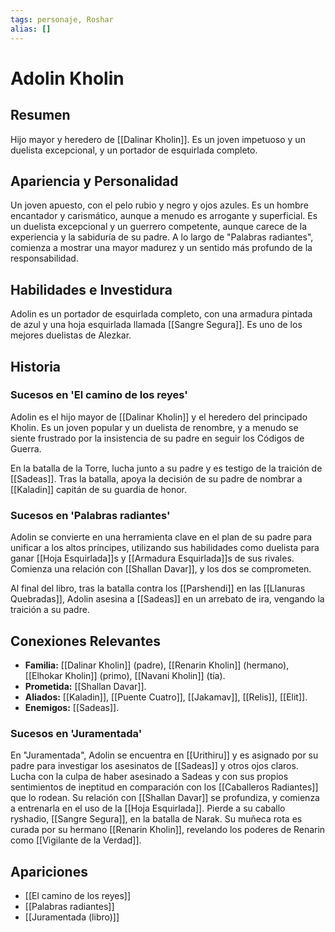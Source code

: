 ```yaml
---
tags: personaje, Roshar
alias: []
---
```


# Adolin Kholin

## Resumen
Hijo mayor y heredero de [[Dalinar Kholin]]. Es un joven impetuoso y un duelista excepcional, y un portador de esquirlada completo.

## Apariencia y Personalidad
Un joven apuesto, con el pelo rubio y negro y ojos azules. Es un hombre encantador y carismático, aunque a menudo es arrogante y superficial. Es un duelista excepcional y un guerrero competente, aunque carece de la experiencia y la sabiduría de su padre. A lo largo de "Palabras radiantes", comienza a mostrar una mayor madurez y un sentido más profundo de la responsabilidad.

## Habilidades e Investidura
Adolin es un portador de esquirlada completo, con una armadura pintada de azul y una hoja esquirlada llamada [[Sangre Segura]]. Es uno de los mejores duelistas de Alezkar.

## Historia
### Sucesos en 'El camino de los reyes'
Adolin es el hijo mayor de [[Dalinar Kholin]] y el heredero del principado Kholin. Es un joven popular y un duelista de renombre, y a menudo se siente frustrado por la insistencia de su padre en seguir los Códigos de Guerra.

En la batalla de la Torre, lucha junto a su padre y es testigo de la traición de [[Sadeas]]. Tras la batalla, apoya la decisión de su padre de nombrar a [[Kaladin]] capitán de su guardia de honor.

### Sucesos en 'Palabras radiantes'
Adolin se convierte en una herramienta clave en el plan de su padre para unificar a los altos príncipes, utilizando sus habilidades como duelista para ganar [[Hoja Esquirlada]]s y [[Armadura Esquirlada]]s de sus rivales. Comienza una relación con [[Shallan Davar]], y los dos se comprometen.

Al final del libro, tras la batalla contra los [[Parshendi]] en las [[Llanuras Quebradas]], Adolin asesina a [[Sadeas]] en un arrebato de ira, vengando la traición a su padre.

## Conexiones Relevantes
* **Familia:** [[Dalinar Kholin]] (padre), [[Renarin Kholin]] (hermano), [[Elhokar Kholin]] (primo), [[Navani Kholin]] (tía).
* **Prometida:** [[Shallan Davar]].
* **Aliados:** [[Kaladin]], [[Puente Cuatro]], [[Jakamav]], [[Relis]], [[Elit]].
* **Enemigos:** [[Sadeas]].

### Sucesos en 'Juramentada'
En "Juramentada", Adolin se encuentra en [[Urithiru]] y es asignado por su padre para investigar los asesinatos de [[Sadeas]] y otros ojos claros. Lucha con la culpa de haber asesinado a Sadeas y con sus propios sentimientos de ineptitud en comparación con los [[Caballeros Radiantes]] que lo rodean. Su relación con [[Shallan Davar]] se profundiza, y comienza a entrenarla en el uso de la [[Hoja Esquirlada]]. Pierde a su caballo ryshadio, [[Sangre Segura]], en la batalla de Narak. Su muñeca rota es curada por su hermano [[Renarin Kholin]], revelando los poderes de Renarin como [[Vigilante de la Verdad]].

## Apariciones
* [[El camino de los reyes]]
* [[Palabras radiantes]]
* [[Juramentada (libro)]]